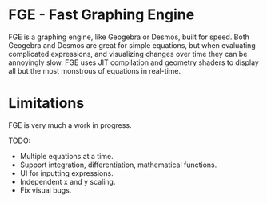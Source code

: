 # FGE - Fast Graphing Engine

FGE is a graphing engine, like Geogebra or Desmos, built for speed.
Both Geogebra and Desmos are great for simple equations, but when evaluating
complicated expressions, and visualizing changes over time
they can be annoyingly slow. FGE uses JIT compilation and geometry shaders 
to display all but the most monstrous of equations in real-time.

# Limitations
FGE is very much a work in progress.

TODO:
- Multiple equations at a time.
- Support integration, differentiation, mathematical functions.
- UI for inputting expressions.
- Independent x and y scaling.
- Fix visual bugs.
